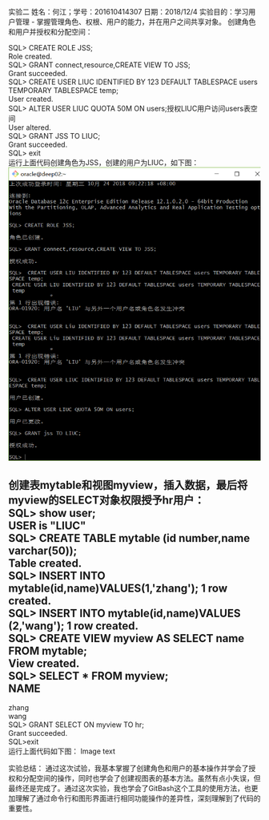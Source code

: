 实验二
姓名：何江；学号：201610414307
日期：2018/12/4
实验目的：学习用户管理 - 掌握管理角色、权根、用户的能力，并在用户之间共享对象。
创建角色和用户并授权和分配空间：

SQL> CREATE ROLE JSS;  
Role created.  
SQL> GRANT connect,resource,CREATE VIEW TO JSS;  
Grant succeeded.  
SQL> CREATE USER LIUC IDENTIFIED BY 123 DEFAULT TABLESPACE users TEMPORARY TABLESPACE temp;  
User created.  
SQL> ALTER USER LIUC QUOTA 50M ON users;授权LIUC用户访问users表空间  
User altered.  
SQL> GRANT JSS TO LIUC;  
Grant succeeded.  
SQL> exit  
运行上面代码创建角色为JSS，创建的用户为LIUC，如下图：
 ![Image text](https://github.com/JianYouhjly/Oracle/blob/master/Test%202/oracle2.1.png) 

创建表mytable和视图myview，插入数据，最后将myview的SELECT对象权限授予hr用户：  
SQL> show user;  
USER is "LIUC"  
SQL> CREATE TABLE mytable (id number,name varchar(50));  
Table created.  
SQL> INSERT INTO mytable(id,name)VALUES(1,'zhang'); 
1 row created.  
SQL> INSERT INTO mytable(id,name)VALUES (2,'wang'); 
1 row created.  
SQL> CREATE VIEW myview AS SELECT name FROM mytable;  
View created.  
SQL> SELECT * FROM myview;  
NAME  
--------------------------------------------------  
zhang  
wang  
SQL> GRANT SELECT ON myview TO hr;  
Grant succeeded.  
SQL>exit  
运行上面代码如下图：
Image text

实验总结：
通过这次试验，我基本掌握了创建角色和用户的基本操作并学会了授权和分配空间的操作，同时也学会了创建视图表的基本方法。虽然有点小失误，但最终还是完成了。通过这次实验，我也学会了GitBash这个工具的使用方法，也更加理解了通过命令行和图形界面进行相同功能操作的差异性，深刻理解到了代码的重要性。
